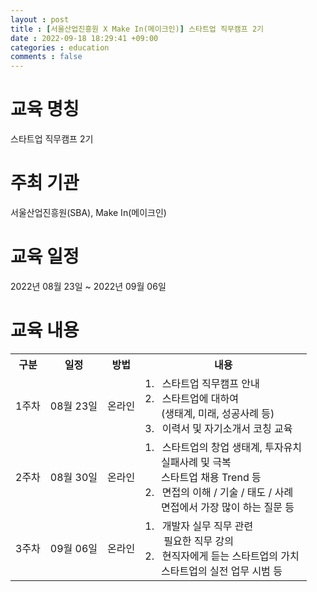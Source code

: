 ```yaml
---
layout : post
title : [서울산업진흥원 X Make In(메이크인)] 스타트업 직무캠프 2기
date : 2022-09-18 18:29:41 +09:00
categories : education
comments : false
---
```


# 교육 명칭
스타트업 직무캠프 2기
# 주최 기관
서울산업진흥원(SBA), Make In(메이크인)
# 교육 일정
2022년 08월 23일 ~ 2022년 09월 06일

# 교육 내용

<table>
    <tr>
        <th>구분</th>
        <th>일정</th>
        <th>방법</th>
        <th>내용</th>
    </tr>
    <tr>
        <td>1주차</td>
        <td>08월 23일</td>
        <td>온라인</td>
        <td>
            1. &nbsp;&nbsp;스타트업 직무캠프 안내<br/>
            2. &nbsp;&nbsp;스타트업에 대하여<br/>&nbsp;&nbsp;&nbsp;&nbsp;&nbsp;&nbsp;(생태계, 미래, 성공사례 등)<br/>
            3. &nbsp;&nbsp;이력서 및 자기소개서 코칭 교육<br/>
        </td>
    </tr>
    <tr>
        <td>2주차</td>
        <td>08월 30일</td>
        <td>온라인</td>
        <td>
            1. &nbsp;&nbsp;스타트업의 창업 생태계, 투자유치<br>&nbsp;&nbsp;&nbsp;&nbsp;&nbsp;&nbsp;실패사례 및 극복<br/>&nbsp;&nbsp;&nbsp;&nbsp;&nbsp;&nbsp;스타트업 채용 Trend 등<br/>
            2. &nbsp;&nbsp;면접의 이해 / 기술 / 태도 / 사례<br>&nbsp;&nbsp;&nbsp;&nbsp;&nbsp;&nbsp;면접에서 가장 많이 하는 질문 등<br/>
        </td>
    </tr>
    <tr>
        <td>3주차</td>
        <td>09월 06일</td>
        <td>온라인</td>
        <td>
            1. &nbsp;&nbsp;개발자 실무 직무 관련<br/>&nbsp;&nbsp;&nbsp;&nbsp;&nbsp;&nbsp; 필요한 직무 강의<br/>
            2. &nbsp;&nbsp;현직자에게 듣는 스타트업의 가치<br>&nbsp;&nbsp;&nbsp;&nbsp;&nbsp;&nbsp;스타트업의 실전 업무 시범 등<br/>
        </td>
    </tr>
</table>
